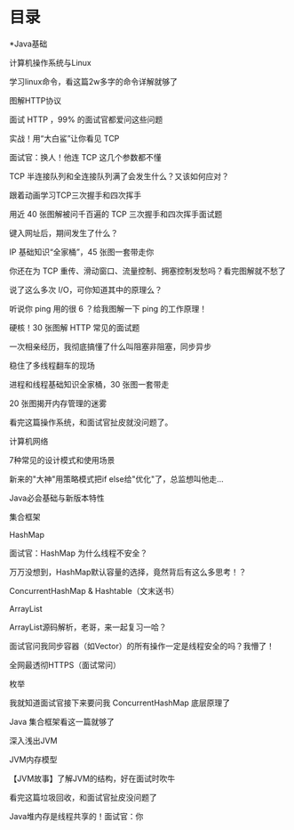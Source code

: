 # 目录

*Java基础

计算机操作系统与Linux

学习linux命令，看这篇2w多字的命令详解就够了

图解HTTP协议

面试 HTTP ，99% 的面试官都爱问这些问题

实战！用“大白鲨”让你看见 TCP

面试官：换人！他连 TCP 这几个参数都不懂


TCP 半连接队列和全连接队列满了会发生什么？又该如何应对？

跟着动画学习TCP三次握手和四次挥手

用近 40 张图解被问千百遍的 TCP 三次握手和四次挥手面试题

键入网址后，期间发生了什么？

IP 基础知识“全家桶”，45 张图一套带走你

你还在为 TCP 重传、滑动窗口、流量控制、拥塞控制发愁吗？看完图解就不愁了

说了这么多次 I/O，可你知道其中的原理么？

听说你 ping 用的很 6 ？给我图解一下 ping 的工作原理！

硬核！30 张图解 HTTP 常见的面试题

一次相亲经历，我彻底搞懂了什么叫阻塞非阻塞，同步异步

稳住了多线程翻车的现场

进程和线程基础知识全家桶，30 张图一套带走

20 张图揭开内存管理的迷雾

看完这篇操作系统，和面试官扯皮就没问题了。

计算机网络

7种常见的设计模式和使用场景

新来的"大神"用策略模式把if else给"优化"了，总监想叫他走...

Java必会基础与新版本特性

集合框架

HashMap

面试官：HashMap 为什么线程不安全？

万万没想到，HashMap默认容量的选择，竟然背后有这么多思考！？

ConcurrentHashMap & Hashtable（文末送书）

ArrayList

ArrayList源码解析，老哥，来一起复习一哈？

面试官问我同步容器（如Vector）的所有操作一定是线程安全的吗？我懵了！

全网最透彻HTTPS（面试常问）

枚举

我就知道面试官接下来要问我 ConcurrentHashMap 底层原理了

Java 集合框架看这一篇就够了

深入浅出JVM

JVM内存模型

【JVM故事】了解JVM的结构，好在面试时吹牛

看完这篇垃圾回收，和面试官扯皮没问题了

Java堆内存是线程共享的！面试官：你
